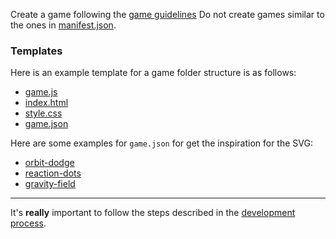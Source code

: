 Create a game following the [game guidelines](../game-guidelines-instructions.md) 
Do not create games similar to the ones in [manifest.json](../../games/manifest.json).

### Templates

Here is an example template for a game folder structure is as follows:

- [game.js](../../games/_example/game.js)
- [index.html](../../games/_example/index.html)
- [style.css](../../games/_example/style.css)
- [game.json](../../games/_example/game.json)

Here are some examples for `game.json` for get the inspiration for the SVG:

- [orbit-dodge](../../games/orbit-dodge/game.json)
- [reaction-dots](../../games/reaction-dots/game.json)
- [gravity-field](../../games/gravity-field/game.json)

---

It's **really** important to follow the steps described in the [development process](../development-process-instructions.md).